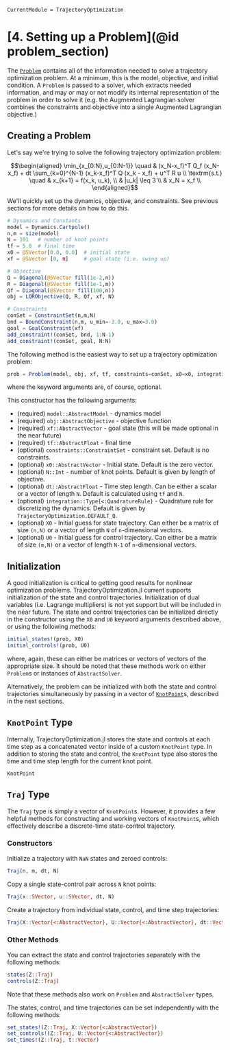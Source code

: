 ```@meta
CurrentModule = TrajectoryOptimization
```

# [4. Setting up a Problem](@id problem_section)
The [`Problem`](@ref) contains all of the information needed to solve a trajectory optimization
problem. At a minimum, this is the model, objective, and initial condition. A `Problem` is
passed to a solver, which extracts needed information, and may or may or not modify its
internal representation of the problem in order to solve it (e.g. the Augmented Lagrangian
solver combines the constraints and objective into a single Augmented Lagrangian objective.)

## Creating a Problem
Let's say we're trying to solve the following trajectory optimization problem:
```math
\begin{aligned}
  \min_{x_{0:N},u_{0:N-1}} \quad & (x_N-x_f)^T Q_f (x_N-x_f) + dt \sum_{k=0}^{N-1} (x_k-x_f)^T Q (x_k - x_f) + u^T R u  \\
  \textrm{s.t.}            \quad & x_{k+1} = f(x_k, u_k), \\
                                 & |u_k| \leq 3 \\
                                 & x_N = x_f \\
\end{aligned}
```
We'll quickly set up the dynamics, objective, and constraints. See previous sections for more
details on how to do this.

```julia
# Dynamics and Constants
model = Dynamics.Cartpole()
n,m = size(model)
N = 101   # number of knot points
tf = 5.0  # final time
x0 = @SVector[0.0, 0.0]  # initial state
xf = @SVector [0, π]     # goal state (i.e. swing up)

# Objective
Q = Diagonal(@SVector fill(1e-2,n))
R = Diagonal(@SVector fill(1e-1,m))
Qf = Diagonal(@SVector fill(100,n))
obj = LQRObjective(Q, R, Qf, xf, N)

# Constraints
conSet = ConstraintSet(n,m,N)
bnd = BoundConstraint(n,m, u_min=-3.0, u_max=3.0)
goal = GoalConstraint(xf)
add_constraint!(conSet, bnd, 1:N-1)
add_constraint!(conSet, goal, N:N)
```

The following method is the easiest way to set up a trajectory optimization problem:
```julia
prob = Problem(model, obj, xf, tf, constraints=conSet, x0=x0, integration=RK3)
```
where the keyword arguments are, of course, optional.

This constructor has the following arguments:
* (required) `model::AbstractModel` - dynamics model
* (required) `obj::AbstractObjective` - objective function
* (required) `xf::AbstractVector` - goal state (this will be made optional in the near future)
* (required) `tf::AbstractFloat` - final time
* (optional) `constraints::ConstraintSet` - constraint set. Default is no constraints.
* (optional) `x0::AbstractVector` - Initial state. Default is the zero vector.
* (optional) `N::Int` - number of knot points. Default is given by length of objective.
* (optional) `dt::AbstractFloat` - Time step length. Can be either a scalar or a vector of length `N`. Default is calculated using `tf` and `N`.
* (optional) `integration::Type{<:QuadratureRule}` - Quadrature rule for discretizing the dynamics. Default is given by `TrajectoryOptimization.DEFAULT_Q`.
* (optional) `X0` - Initial guess for state trajectory. Can either be a matrix of size `(n,N)` or a vector of length `N` of `n`-dimensional vectors.
* (optional) `U0` - Initial guess for control trajectory. Can either be a matrix of size `(m,N)` or a vector of length `N-1` of `n`-dimensional vectors.

## Initialization
A good initialization is critical to getting good results for nonlinear optimization problems.
TrajectoryOptimization.jl current supports initialization of the state and control trajectories.
Initialization of dual variables (i.e. Lagrange multipliers) is not yet support but will be
included in the near future. The state and control trajectories can be initialized directly
in the constructor using the `X0` and `U0` keyword arguments described above, or using the
following methods:

```julia
initial_states!(prob, X0)
initial_controls!(prob, U0)
```
where, again, these can either be matrices or vectors of vectors of the appropriate size.
It should be noted that these methods work on either `Problem`s or instances of `AbstractSolver`.

Alternatively, the problem can be initialized with both the state and control trajectories
simultaneously by passing in a vector of [`KnotPoint`](@ref)s, described in the next sections.

## `KnotPoint` Type
Internally, TrajectoryOptimization.jl stores the state and controls at each time step as a
concatenated vector inside of a custom `KnotPoint` type. In addition to storing the state
and control, the `KnotPoint` type also stores the time and time step length for the current
knot point.  

```@docs
KnotPoint
```

## `Traj` Type
The `Traj` type is simply a vector of `KnotPoint`s. However, it provides a few helpful methods
for constructing and working vectors of `KnotPoint`s, which effectively describe a discrete-time
state-control trajectory.

### Constructors
Initialize a trajectory with `NaN` states and zeroed controls:
```julia
Traj(n, m, dt, N)
```

Copy a single state-control pair across `N` knot points:
```julia
Traj(x::SVector, u::SVector, dt, N)
```

Create a trajectory from individual state, control, and time step trajectories:
```julia
Traj(X::Vector{<:AbstractVector}, U::Vector{<:AbstractVector}, dt::Vector)
```

### Other Methods
You can extract the state and control trajectories separately with the following methods:
```julia
states(Z::Traj)
controls(Z::Traj)
```
Note that these methods also work on `Problem` and `AbstractSolver` types.

The states, control, and time trajectories can be set independently with the following methods:
```julia
set_states!(Z::Traj, X::Vector{<:AbstractVector})
set_controls!(Z::Traj, U::Vector{<:AbstractVector})
set_times!(Z::Traj, t::Vector)
```
